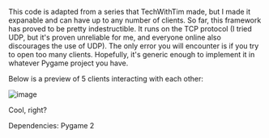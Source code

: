 This code is adapted from a series that TechWithTim made, but I made it expanable and can have up to any number of clients. So far, this framework has proved to be pretty indestructible. It runs on the TCP protocol (I tried UDP, but it's proven unreliable for me, and everyone online also discourages the use of UDP). The only error you will encounter is if you try to open too many clients. Hopefully, it's generic enough to implement it in whatever Pygame project you have.

Below is a preview of 5 clients interacting with each other:

![image](https://github.com/Stormwrecker/pygame-multiplayer-framework/assets/109243857/7012bd86-a9ec-4dea-b0f3-59537c88fff3)

Cool, right?


Dependencies:
Pygame 2
